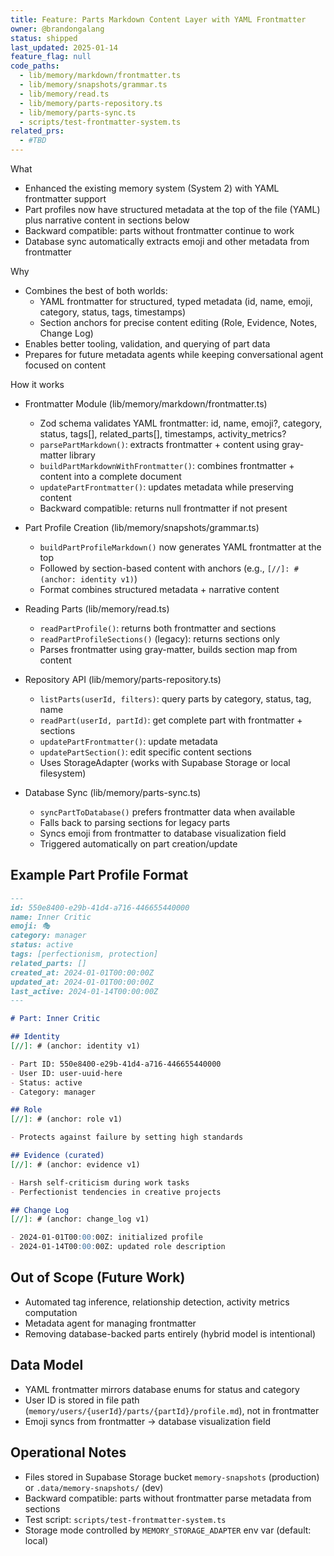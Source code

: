 ```yaml
---
title: Feature: Parts Markdown Content Layer with YAML Frontmatter
owner: @brandongalang
status: shipped
last_updated: 2025-01-14
feature_flag: null
code_paths:
  - lib/memory/markdown/frontmatter.ts
  - lib/memory/snapshots/grammar.ts
  - lib/memory/read.ts
  - lib/memory/parts-repository.ts
  - lib/memory/parts-sync.ts
  - scripts/test-frontmatter-system.ts
related_prs:
  - #TBD
---
```


What
- Enhanced the existing memory system (System 2) with YAML frontmatter support
- Part profiles now have structured metadata at the top of the file (YAML) plus narrative content in sections below
- Backward compatible: parts without frontmatter continue to work
- Database sync automatically extracts emoji and other metadata from frontmatter

Why
- Combines the best of both worlds:
  - YAML frontmatter for structured, typed metadata (id, name, emoji, category, status, tags, timestamps)
  - Section anchors for precise content editing (Role, Evidence, Notes, Change Log)
- Enables better tooling, validation, and querying of part data
- Prepares for future metadata agents while keeping conversational agent focused on content

How it works
- Frontmatter Module (lib/memory/markdown/frontmatter.ts)
  - Zod schema validates YAML frontmatter: id, name, emoji?, category, status, tags[], related_parts[], timestamps, activity_metrics?
  - `parsePartMarkdown()`: extracts frontmatter + content using gray-matter library
  - `buildPartMarkdownWithFrontmatter()`: combines frontmatter + content into a complete document
  - `updatePartFrontmatter()`: updates metadata while preserving content
  - Backward compatible: returns null frontmatter if not present
  
- Part Profile Creation (lib/memory/snapshots/grammar.ts)
  - `buildPartProfileMarkdown()` now generates YAML frontmatter at the top
  - Followed by section-based content with anchors (e.g., `[//]: # (anchor: identity v1)`)
  - Format combines structured metadata + narrative content
  
- Reading Parts (lib/memory/read.ts)
  - `readPartProfile()`: returns both frontmatter and sections
  - `readPartProfileSections()` (legacy): returns sections only
  - Parses frontmatter using gray-matter, builds section map from content
  
- Repository API (lib/memory/parts-repository.ts)
  - `listParts(userId, filters)`: query parts by category, status, tag, name
  - `readPart(userId, partId)`: get complete part with frontmatter + sections
  - `updatePartFrontmatter()`: update metadata
  - `updatePartSection()`: edit specific content sections
  - Uses StorageAdapter (works with Supabase Storage or local filesystem)
  
- Database Sync (lib/memory/parts-sync.ts)
  - `syncPartToDatabase()` prefers frontmatter data when available
  - Falls back to parsing sections for legacy parts
  - Syncs emoji from frontmatter to database visualization field
  - Triggered automatically on part creation/update

## Example Part Profile Format

```markdown
---
id: 550e8400-e29b-41d4-a716-446655440000
name: Inner Critic
emoji: 🎭
category: manager
status: active
tags: [perfectionism, protection]
related_parts: []
created_at: 2024-01-01T00:00:00Z
updated_at: 2024-01-01T00:00:00Z
last_active: 2024-01-14T00:00:00Z
---

# Part: Inner Critic

## Identity
[//]: # (anchor: identity v1)

- Part ID: 550e8400-e29b-41d4-a716-446655440000
- User ID: user-uuid-here
- Status: active
- Category: manager

## Role
[//]: # (anchor: role v1)

- Protects against failure by setting high standards

## Evidence (curated)
[//]: # (anchor: evidence v1)

- Harsh self-criticism during work tasks
- Perfectionist tendencies in creative projects

## Change Log
[//]: # (anchor: change_log v1)

- 2024-01-01T00:00:00Z: initialized profile
- 2024-01-14T00:00:00Z: updated role description
```

## Out of Scope (Future Work)
- Automated tag inference, relationship detection, activity metrics computation
- Metadata agent for managing frontmatter
- Removing database-backed parts entirely (hybrid model is intentional)

## Data Model
- YAML frontmatter mirrors database enums for status and category
- User ID is stored in file path (`memory/users/{userId}/parts/{partId}/profile.md`), not in frontmatter
- Emoji syncs from frontmatter → database visualization field

## Operational Notes
- Files stored in Supabase Storage bucket `memory-snapshots` (production) or `.data/memory-snapshots/` (dev)
- Backward compatible: parts without frontmatter parse metadata from sections
- Test script: `scripts/test-frontmatter-system.ts`
- Storage mode controlled by `MEMORY_STORAGE_ADAPTER` env var (default: local)
